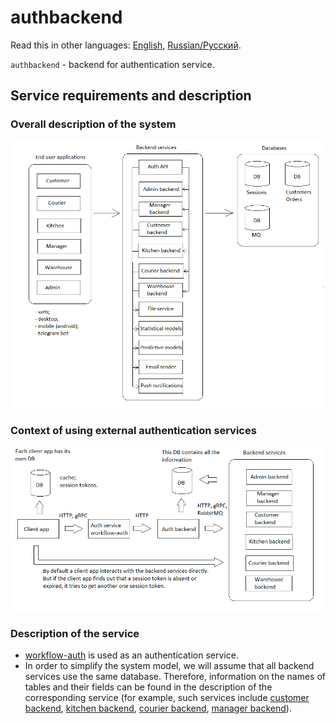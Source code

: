 # authbackend

Read this in other languages: [English](authbackend.md), [Russian/Русский](authbackend.ru.md). 

`authbackend` - backend for authentication service.

## Service requirements and description

### Overall description of the system

![system_overall](../img/system_overall.png)

### Context of using external authentication services

![authentication](../img/authentication.png)

### Description of the service 

- [workflow-auth](https://github.com/alexeysp11/workflow-auth) is used as an authentication service.
- In order to simplify the system model, we will assume that all backend services use the same database. Therefore, information on the names of tables and their fields can be found in the description of the corresponding service (for example, such services include [customer backend](customerbackend.md ), [kitchen backend](kitchenbackend.md), [courier backend](courierbackend.md), [manager backend](managerbackend.md)).
<!--
- This service writes / reads session tokens to the database and through the message broker notifies services in which the availability of tokens is critical about changes in the database related to tokens
-->
